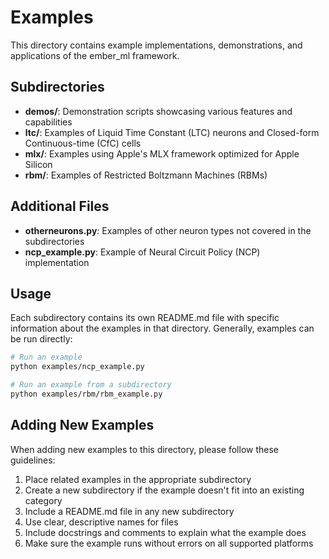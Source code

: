 # Examples

This directory contains example implementations, demonstrations, and applications of the ember_ml framework.

## Subdirectories

- **demos/**: Demonstration scripts showcasing various features and capabilities
- **ltc/**: Examples of Liquid Time Constant (LTC) neurons and Closed-form Continuous-time (CfC) cells
- **mlx/**: Examples using Apple's MLX framework optimized for Apple Silicon
- **rbm/**: Examples of Restricted Boltzmann Machines (RBMs)

## Additional Files

- **otherneurons.py**: Examples of other neuron types not covered in the subdirectories
- **ncp_example.py**: Example of Neural Circuit Policy (NCP) implementation

## Usage

Each subdirectory contains its own README.md file with specific information about the examples in that directory. Generally, examples can be run directly:

```bash
# Run an example
python examples/ncp_example.py

# Run an example from a subdirectory
python examples/rbm/rbm_example.py
```

## Adding New Examples

When adding new examples to this directory, please follow these guidelines:

1. Place related examples in the appropriate subdirectory
2. Create a new subdirectory if the example doesn't fit into an existing category
3. Include a README.md file in any new subdirectory
4. Use clear, descriptive names for files
5. Include docstrings and comments to explain what the example does
6. Make sure the example runs without errors on all supported platforms